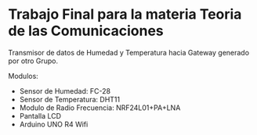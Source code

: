 # Trabajo Final para la materia Teoria de las Comunicaciones

Transmisor de datos de Humedad y Temperatura hacia Gateway generado por otro Grupo.

Modulos: 
- Sensor de Humedad: FC-28
- Sensor de Temperatura: DHT11
- Modulo de Radio Frecuencia: NRF24L01+PA+LNA
- Pantalla LCD
- Arduino UNO R4 Wifi
